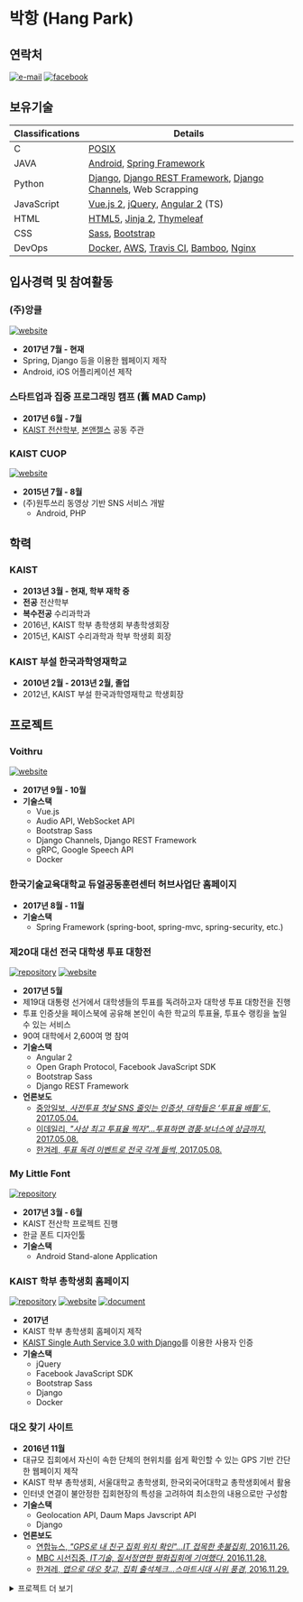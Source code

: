 # 박항 (Hang Park)

## 연락처

[![e-mail](https://img.shields.io/badge/email-hangpark@kaist.ac.kr-lightgrey.svg)](mailto:hangpark@kaist.ac.kr) [![facebook](https://img.shields.io/badge/facebook-Hang_Park-blue.svg)](https://facebook.com/astronauthang)

## 보유기술

| Classifications | Details                                  |
| --------------- | ---------------------------------------- |
| C               | [POSIX](http://standards.ieee.org/develop/wg/POSIX.html) |
| JAVA            | [Android](https://developer.android.com/), [Spring Framework](https://projects.spring.io/spring-framework/) |
| Python          | [Django](https://www.djangoproject.com/), [Django REST Framework](http://www.django-rest-framework.org/), [Django Channels](https://channels.readthedocs.io/en/stable/), Web Scrapping |
| JavaScript      | [Vue.js 2](https://vuejs.org/), [jQuery](https://jquery.com/), [Angular 2](https://angular.io/) (TS) |
| HTML            | [HTML5](https://www.w3.org/TR/html5/), [Jinja 2](http://jinja.pocoo.org/docs/2.9/), [Thymeleaf](http://www.thymeleaf.org/) |
| CSS             | [Sass](http://sass-lang.com/), [Bootstrap](http://getbootstrap.com/) |
| DevOps          | [Docker](https://www.docker.com/), [AWS](https://aws.amazon.com/), [Travis CI](https://travis-ci.org/), [Bamboo](https://atlassian.com/software/bamboo), [Nginx](https://nginx.org/) |

## 입사경력 및 참여활동

### (주)앙클

[![website](https://img.shields.io/badge/website-ancle-orange.svg)](http://ancle.kr)

- **2017년 7월 - 현재**
- Spring, Django 등을 이용한 웹페이지 제작
- Android, iOS 어플리케이션 제작

### 스타트업과 집중 프로그래밍 캠프 (舊 MAD Camp)

* **2017년 6월 - 7월**
* [KAIST 전산학부](https://cs.kaist.ac.kr/), [본앤젤스](http://bonangels.net/) 공동 주관

### KAIST CUOP

[![website](https://img.shields.io/badge/website-cuop-orange.svg)](https://cuop.kaist.ac.kr/)

* **2015년 7월 - 8월**
* (주)원투쓰리 동영상 기반 SNS 서비스 개발
    * Android, PHP

## 학력

### KAIST

* **2013년 3월 - 현재, 학부 재학 중**
* **전공** 전산학부
* **복수전공** 수리과학과
* 2016년, KAIST 학부 총학생회 부총학생회장
* 2015년, KAIST 수리과학과 학부 학생회 회장

### KAIST 부설 한국과학영재학교

* **2010년 2월 - 2013년 2월, 졸업**
* 2012년, KAIST 부설 한국과학영재학교 학생회장

## 프로젝트

### Voithru

[![website](https://img.shields.io/badge/website-voithru-orange.svg)](https://voithru.co.kr)

- **2017년 9월 - 10월**
- **기술스택**
  - Vue.js
  - Audio API, WebSocket API
  - Bootstrap Sass
  - Django Channels, Django REST Framework
  - gRPC, Google Speech API
  - Docker

### 한국기술교육대학교 듀얼공동훈련센터 허브사업단 홈페이지

- **2017년 8월 - 11월**
- **기술스택**
  - Spring Framework (spring-boot, spring-mvc, spring-security, etc.)

### 제20대 대선 전국 대학생 투표 대항전

[![repository](https://img.shields.io/badge/github-univote-brightgreen.svg)](https://github.com/hangpark/univote) [![website](https://img.shields.io/badge/website-univote-orange.svg)](https://univote.kr)

* **2017년 5월**
* 제19대 대통령 선거에서 대학생들의 투표를 독려하고자 대학생 투표 대항전을 진행
* 투표 인증샷을 페이스북에 공유해 본인이 속한 학교의 투표율, 투표수 랭킹을 높일 수 있는 서비스
* 90여 대학에서 2,600여 명 참여
* **기술스택**
    * Angular 2
    * Open Graph Protocol, Facebook JavaScript SDK
    * Bootstrap Sass
    * Django REST Framework
* **언론보도**
    * [중앙일보, *사전투표 첫날 SNS 줄잇는 인증샷, 대학들은 ‘투표율 배틀’도*, 2017.05.04.](http://news.joins.com/article/21540856)
    * [이데일리, *"사상 최고 투표율 찍자"…투표하면 경품·보너스에 상금까지*, 2017.05.08.](http://www.edaily.co.kr/news/NewsRead.edy?SCD=JG31&newsid=03001206615926952&DCD=A00703)
    * [한겨레, *투표 독려 이벤트로 전국 각계 들썩*, 2017.05.08.](http://www.hani.co.kr/arti/society/society_general/793844.html)

### My Little Font

[![repository](https://img.shields.io/badge/github-MyLittleFont-brightgreen.svg)](https://github.com/MyLittleFont/MyLittleFont)

* **2017년 3월 - 6월**
* KAIST 전산학 프로젝트 진행
* 한글 폰트 디자인툴
* **기술스택**
    * Android Stand-alone Application

### KAIST 학부 총학생회 홈페이지

[![repository](https://img.shields.io/badge/github-kaistusc-brightgreen.svg)](https://github.com/hangpark/kaistusc) [![website](https://img.shields.io/badge/website-kaistusc-orange.svg)](https://student.kaist.ac.kr) [![document](https://img.shields.io/badge/document-kaistusc-lightgrey.svg)](https://student.kaist.ac.kr/docs)

* **2017년**
* KAIST 학부 총학생회 홈페이지 제작
* [KAIST Single Auth Service 3.0 with Django](https://github.com/HangPark/DJANGO4KAIST)를 이용한 사용자 인증
* **기술스택**
    * jQuery
    * Facebook JavaScript SDK
    * Bootstrap Sass
    * Django
    * Docker

### 대오 찾기 사이트

* **2016년 11월**
* 대규모 집회에서 자신이 속한 단체의 현위치를 쉽게 확인할 수 있는 GPS 기반 간단한 웹페이지 제작
* KAIST 학부 총학생회, 서울대학교 총학생회, 한국외국어대학교 총학생회에서 활용
* 인터넷 연결이 불안정한 집회현장의 특성을 고려하여 최소한의 내용으로만 구성함
* **기술스택**
    * Geolocation API, Daum Maps Javscript API
    * Django
* **언론보도**
    * [연합뉴스, *"GPS로 내 친구 집회 위치 확인"…IT 접목한 촛불집회*, 2016.11.26.](http://www.yonhapnews.co.kr/bulletin/2016/11/26/0200000000AKR20161126031900004.HTML)
    * [MBC 시선집중, *IT기술, 질서정연한 평화집회에 기여했다*, 2016.11.28.](http://news.naver.com/main/read.nhn?mode=LSD&mid=shm&sid1=102&oid=214&aid=0000701962)
    * [한겨레, *앱으로 대오 찾고, 집회 출석체크…스마트시대 시위 풍경*, 2016.11.29.](http://www.hani.co.kr/arti/society/society_general/772425.html)

<details closed>
<summary>프로젝트 더 보기</summary>

### (가칭) Connect People

- **2017년 8월 - 현재**
- (주)앙클 내부 인력관리 시스템
- **기술스택**
  - Django

### ShowBadge

[![repository](https://img.shields.io/badge/github-showbadge-brightgreen.svg)](https://github.com/hangpark/showbadge)

- **2017년**
- CI 서비스와 연동하여 dynamic custom GitHub badge를 생성하는 서비스
- [hangpark/pintos](https://github.com/hangpark/pintos) README에서 적용 중
- **기술스택**
  - Django

### KAIST 예상 졸업학기 셀프테스트

* **2016년 10월**
* 당시 유행했던 [셀프테스트](http://newstapa.org/misogyny)를 본따 간단한 테스트로 예상 졸업학기를 추산해보고 이를 페이스북 등에 공유할 수 있는 간단한 웹앱 제작
* KAIST 학부 총학생회 정책국 사업 지원
    * jQuery, Facebook Javascript SDK
    * Bootstrap
    * Django

### KAIST 학부 총학생회 학생회칙 전부개정 플랫폼

* **2016년 9월**
* 학생회칙 전부개정 업무를 수월히 하고 전부개정안의 내용을 손쉽게 확인할 수 있도록 별도의 웹서비스를 개발
* KAIST 학부 총학생회 학생회칙 전부개정 특별위원회 업무 지원
* [KAIST Single Auth Service 3.0 with Django](https://f.com/hangpark/DJANGO4KAIST)를 이용한 사용자 인증
* **기술스택**
    * jQuery
    * Bootstrap
    * Django

### KAIST Single Auth Service 3.0 with Django

[![repository](https://img.shields.io/badge/github-DJANGO4KAIST-brightgreen.svg)](https://github.com/hangpark/DJANGO4KAIST)

* **2016년 6월**
* SOAP 통신으로 KAIST Portal 계정을 통해 인증하는 서비스를 Django APP으로 구현
* [talkwithraon](https://github.com/talkwithraon/DJANGO4KAIST)의 버전을 Python 3으로 포팅 후 기능 추가
* **기술스택**
    * SOAP
    * Django

### 2016 총선 전국 대학생 투표 대항전

* **2016년 4월**
* 2016년 총선에서 대학생 투표를 독려하기 위한 대학별 투표 대항전 제작
* 각 학교 학생이 인증샷을 본 사이트에 등록하고 이를 페이스북을 통해 공유함으로서 학교 투표율이 올라감
* 현재는 개인정보(사진 등)의 문제로 사이트 폐쇄 및 데이터 삭제
* **기술스택**
    * Open Graph Protocol, Facebook SDK for PHP
    * PHP
* **언론보도**
    * [한국대학신문, *"투표하고 인증하자" 총선 대학생 투표율 대항전*, 2016.04.08.](http://news.unn.net/news/articleView.html?idxno=158008)
    * [연합뉴스 TV, *"어느 대학 투표율이 높나 겨뤄보자"*, 2016.04.09.](http://www.yonhapnewstv.co.kr/MYH20160409002700038/?did=1825m)
    * [경향신문, *'투표율 겨뤄보자' 대학 인증샷 열전*, 2016.04.11.](http://news.khan.co.kr/kh_news/khan_art_view.html?artid=201604112359005&code=910110)
    * [SBS 뉴스, *"대학별 투표 순위는?"…이색적인 투표 독려 '눈길'*, 2016.04.13.](http://news.sbs.co.kr/news/endPage.do?news_id=N1003520533&plink=ORI)

### 상근하자

* **2016년**
* 모바일 기기의 NFC 기술과 데스크탑의 MAC Address를 이용한 인증을 통해 KAIST 학부 총학생회 상근 출석 시스템 제작
* 지정된 장소에서만 출석을 체크할 수 있도록 지정된 NFC 태그 스티커를 Android 기기로 인식하면 HTTP 통신으로 출결이 등록
* Android 외의 모바일 기기를 사용하는 경우를 고려하여 사무실 특정 컴퓨터의 MAC 주소를 통한 인증 시스템 역시 Python 3으로 개발 후 py2exe를 이용하여 윈도우 환경에서 exe 형식으로 배포
* PHP 처리 과정 중 서버 내부의 Python 스크립트를 실행하여 Google Form에 출퇴근 기록을 등록하여 연동된 Google Spreadsheet를 데이터 분석에 활용하는 기능 추가
* **기술스택**
    * NFC, py2exe
    * Android
    * Python 3, Requests
    * PHP

### 기타 프로젝트

* Django + Docker Boilerplate (2017년 8월) [![repository](https://img.shields.io/badge/github-django--docker--boilerplate-brightgreen.svg)](https://github.com/hangpark/django-docker-boilerplate)
* 스타트업과 집중 프로그래밍 캠프 프로젝트 (2017년 6월 - 7월)
    * jungle.io [![repository](https://img.shields.io/badge/github-jungle.io-brightgreen.svg)](https://github.com/hangpark/jungle.io)
    * Mapping [![repository](https://img.shields.io/badge/github-mapping-brightgreen.svg)](https://github.com/hangpark/mapping)
    * Uncontactable [![repository](https://img.shields.io/badge/github-uncontactable-brightgreen.svg)](https://github.com/hangpark/uncontactable)
* Pintos KAIST 개발환경 Dockerization (2017년 3월) [![repository](https://img.shields.io/badge/github-pintos--dev--env--kaist-brightgreen.svg)](https://github.com/hangpark/pintos-dev-env-kaist)
* Pintos 제작 (2017년 3월 - 6월) [![repository](https://img.shields.io/badge/github-pintos-brightgreen.svg)](https://github.com/hangpark/pintos)
* 훈민정음 입력기 (2015년 2월)
    * Javascript를 이용한 옛한글 입력기
    * 동국정운 데이터를 AJAX로 받아 한자 입력 시 조선 중기 발음으로 실시간 변환 가능
* 웹사이트 제작 (2014년 - 2015년)
    * KAIST 학부 총학생회 중앙선거관리위원회 홈페이지 (Wordpress, PHP, MySQL)
    * KAIST 수리과학과 학생회장 선거 온라인 투표 시스템 (PHP, MySQL)
    * KAIST 학부 총학생회 규정집 (Django, Python)
* 오픈소스 기여
    * Apache Common Math ([apache/commons-math](https://github.com/apache/commons-math))
    * Linux Mint ([linuxmint/cinnamon-spices-applets](https://github.com/linuxmint/cinnamon-spices-applets)) 

</details>
